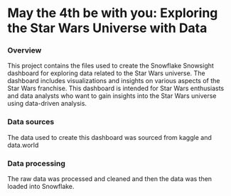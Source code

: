# May the 4th be with you: Exploring the Star Wars Universe with Data

### Overview
This project contains the files used to create the Snowflake Snowsight dashboard for exploring data related to the Star Wars universe. 
The dashboard includes visualizations and insights on various aspects of the Star Wars franchise.
This dashboard is intended for Star Wars enthusiasts and data analysts who want to gain insights into the Star Wars universe using data-driven analysis.

### Data sources
The data used to create this dashboard was sourced from kaggle and data.world

### Data processing
The raw data was processed and cleaned and then the data was then loaded into Snowflake.









